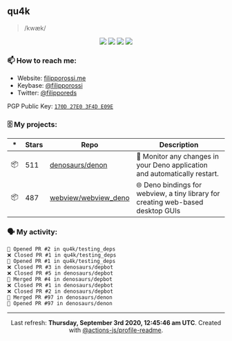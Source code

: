 ## qu4k

> /kwæk/

<p align="center">
  <img src="https://img.shields.io/badge/last%20major%20release-aug.%202000-important" />
  <img src="https://img.shields.io/badge/unminified%20size-6%20feet%206%20inches-informational" />
  <img src="https://img.shields.io/badge/vulnerabilities-high-critical" />
  <img src="https://img.shields.io/badge/code%20quality-A%20for%20effort-success" />
</p>

### 📫 How to reach me:

- Website: [filipporossi.me](https://filipporossi.me/)
- Keybase: [@filipporossi](https://keybase.io/filipporossi)
- Twitter: [@filipporeds](https://keybase.io/filipporeds)

PGP Public Key: [`170D 27E0 3F4D E09E`](https://keybase.io/filipporossi/pgp_keys.asc)

### 🗄 My projects:

|*|Stars|Repo|Description|
|---|---|---|---|
| 📦 | 511 | [denosaurs/denon](https://github.com/denosaurs/denon) | 👀 Monitor any changes in your Deno application and automatically restart. |
| 📦 | 487 | [webview/webview_deno](https://github.com/webview/webview_deno) | 🌐 Deno bindings for webview, a tiny library for creating web-based desktop GUIs |

### 🗣 My activity:

```
💪 Opened PR #2 in qu4k/testing_deps
❌ Closed PR #1 in qu4k/testing_deps
💪 Opened PR #1 in qu4k/testing_deps
❌ Closed PR #3 in denosaurs/depbot
❌ Closed PR #5 in denosaurs/depbot
🎉 Merged PR #4 in denosaurs/depbot
❌ Closed PR #1 in denosaurs/depbot
❌ Closed PR #2 in denosaurs/depbot
🎉 Merged PR #97 in denosaurs/denon
💪 Opened PR #97 in denosaurs/denon
```

---

<p align="center">Last refresh: <b>Thursday, September 3rd 2020, 12:45:46 am UTC</b>. Created with <a href=https://github.com/marketplace/actions/profile-readme>@actions-js/profile-readme</a>.</p>
